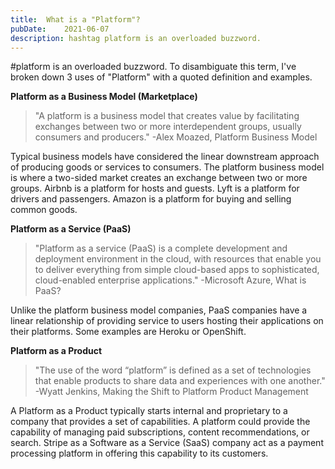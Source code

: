 ```yaml
---
title:	What is a "Platform"?
pubDate:	2021-06-07
description: hashtag platform is an overloaded buzzword.
---
```


#platform is an overloaded buzzword. To disambiguate this term, I've broken down 3 uses of "Platform" with a quoted definition and examples.

**Platform as a Business Model (Marketplace)**

> "A platform is a business model that creates value by facilitating exchanges between two or more interdependent groups, usually consumers and producers." -Alex Moazed, Platform Business Model

Typical business models have considered the linear downstream approach of producing goods or services to consumers. The platform business model is where a two-sided market creates an exchange between two or more groups. Airbnb is a platform for hosts and guests. Lyft is a platform for drivers and passengers. Amazon is a platform for buying and selling common goods.

**Platform as a Service (PaaS)**
> "Platform as a service (PaaS) is a complete development and deployment environment in the cloud, with resources that enable you to deliver everything from simple cloud-based apps to sophisticated, cloud-enabled enterprise applications." -Microsoft Azure, What is PaaS?

Unlike the platform business model companies, PaaS companies have a linear relationship of providing service to users hosting their applications on their platforms. Some examples are Heroku or OpenShift.

**Platform as a Product**
> "The use of the word “platform” is defined as a set of technologies that enable products to share data and experiences with one another." -Wyatt Jenkins, Making the Shift to Platform Product Management

A Platform as a Product typically starts internal and proprietary to a company that provides a set of capabilities. A platform could provide the capability of managing paid subscriptions, content recommendations, or search. Stripe as a Software as a Service (SaaS) company act as a payment processing platform in offering this capability to its customers.